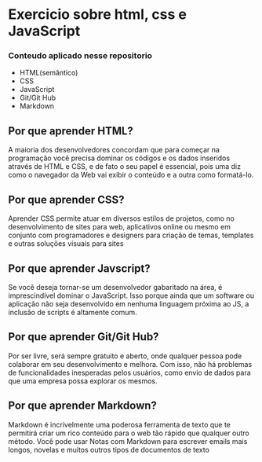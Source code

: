 # Exercicio sobre html, css e JavaScript

### Conteudo aplicado nesse repositorio

* HTML(semântico)
* CSS
* JavaScript
* Git/Git Hub
* Markdown

## Por que aprender  HTML?
A maioria dos desenvolvedores concordam que para começar na programação você precisa dominar os códigos e os dados inseridos através de HTML e CSS, e de fato o seu papel é essencial, pois uma diz como o navegador da Web vai exibir o conteúdo e a outra como formatá-lo.

## Por que aprender  CSS?
Aprender CSS permite atuar em diversos estilos de projetos, como no desenvolvimento de sites para web, aplicativos online ou mesmo em conjunto com programadores e designers para criação de temas, templates e outras soluções visuais para sites

## Por que aprender  Javscript?
Se você deseja tornar-se um desenvolvedor gabaritado na área, é imprescindível dominar o JavaScript. Isso porque ainda que um software ou aplicação não seja desenvolvido em nenhuma linguagem próxima ao JS, a inclusão de scripts é altamente comum.

## Por que aprender Git/Git Hub?
Por ser livre, será sempre gratuito e aberto, onde qualquer pessoa pode colaborar em seu desenvolvimento e melhora. Com isso, não há problemas de funcionalidades inesperadas pelos usuários, como envio de dados para que uma empresa possa explorar os mesmos.

## Por que aprender Markdown?
Markdown é incrivelmente uma poderosa ferramenta de texto que te permitirá criar um rico conteúdo para o web tão rápido que qualquer outro método. Você pode usar Notas com Markdown para escrever emails mais longos, novelas e muitos outros tipos de documentos de texto




